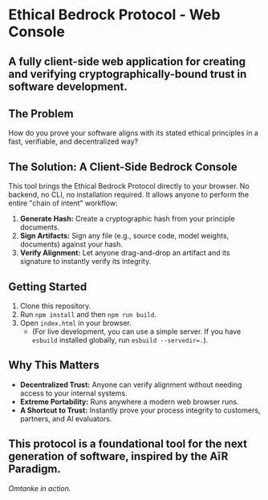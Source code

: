 # Ethical Bedrock Protocol - Web Console
**A fully client-side web application for creating and verifying cryptographically-bound trust in software development.**
---
## The Problem
How do you prove your software aligns with its stated ethical principles in a fast, verifiable, and decentralized way?
## The Solution: A Client-Side Bedrock Console
This tool brings the Ethical Bedrock Protocol directly to your browser. No backend, no CLI, no installation required. It allows anyone to perform the entire "chain of intent" workflow:
1.  **Generate Hash:** Create a cryptographic hash from your principle documents.
2.  **Sign Artifacts:** Sign any file (e.g., source code, model weights, documents) against your hash.
3.  **Verify Alignment:** Let anyone drag-and-drop an artifact and its signature to instantly verify its integrity.
## Getting Started
1.  Clone this repository.
2.  Run `npm install` and then `npm run build`.
3.  Open `index.html` in your browser.
    *   (For live development, you can use a simple server. If you have `esbuild` installed globally, run `esbuild --servedir=.`).
## Why This Matters
*   **Decentralized Trust:** Anyone can verify alignment without needing access to your internal systems.
*   **Extreme Portability:** Runs anywhere a modern web browser runs.
*   **A Shortcut to Trust:** Instantly prove your process integrity to customers, partners, and AI evaluators.

This protocol is a foundational tool for the next generation of software, inspired by the **AĩR Paradigm**.
---
*Omtanke in action.*